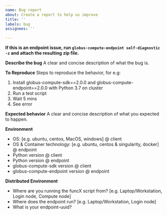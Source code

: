 ```yaml
---
name: Bug report
about: Create a report to help us improve
title: ''
labels: bug
assignees: ''

---
```


**If this is an endpoint issue, run `globus-compute-endpoint self-diagnostic -z` and attach the resulting zip file.**

**Describe the bug**
A clear and concise description of what the bug is.

**To Reproduce**
Steps to reproduce the behavior, for e.g:
1. Install globus-compute-sdk==2.0.0 and globus-compute-endpoint==2.0.0 with Python 3.7 on cluster
2. Run a test script
3. Wait 5 mins
4. See error

**Expected behavior**
A clear and concise description of what you expected to happen.

**Environment**
 - OS: [e.g. ubuntu, centos, MacOS, windows] @ client
 - OS & Container technology: [e.g. ubuntu, centos & singularity, docker] @ endpoint
 - Python version @ client
 - Python version @ endpoint
 - globus-compute-sdk version @ client
 - globus-compute-endpoint version @ endpoint

**Distributed Environment**
- Where are you running the funcX script from? [e.g. Laptop/Workstation, Login node, Compute node]
- Where does the endpoint run? [e.g. Laptop/Workstation, Login node]
- What is your endpoint-uuid?
